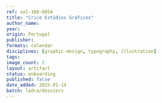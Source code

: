 ```yaml
---
ref: sol-160-0054
title: "Crice Estúdios Gráficos"
author_name:
year:
origin: Portugal
publisher:
formats: calendar
disciplines: [graphic-design, typography, illustration]
tags:
image_count: 2
layout: artifact
status: onboarding
published: false
date_added: 2025-01-14
batch: ladra/dossiers
---
```


